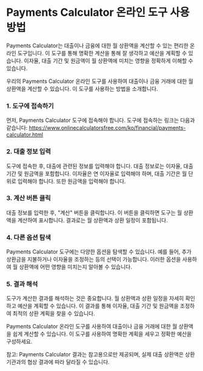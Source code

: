 Payments Calculator 온라인 도구 사용 방법
================================

Payments Calculator는 대출이나 금융에 대한 월 상환액을 계산할 수 있는 편리한 온라인 도구입니다. 이 도구를 통해 명확한 계산을 통해 잘 생각하고 예산을 계획할 수 있습니다. 이자율, 대출 기간 및 원금액이 월 상환액에 미치는 영향을 정확하게 이해할 수 있습니다.

우리의 Payments Calculator 온라인 도구를 사용하여 대출이나 금융 거래에 대한 월 상환액을 계산할 수 있습니다. 이 도구를 사용하는 방법을 소개합니다.

### 1. 도구에 접속하기

먼저, Payments Calculator 도구에 접속해야 합니다. 도구에 접속하는 링크는 다음과 같습니다: <https://www.onlinecalculatorsfree.com/ko/financial/payments-calculator.html>

### 2. 대출 정보 입력

도구에 접속한 후, 대출에 관련된 정보를 입력해야 합니다. 대출 정보로는 이자율, 대출 기간 및 원금액을 포함합니다. 이자율은 연 이자율로 입력해야 하며, 대출 기간은 월 단위로 입력해야 합니다. 또한 원금액을 입력해야 합니다.

### 3. 계산 버튼 클릭

대출 정보를 입력한 후, "계산" 버튼을 클릭합니다. 이 버튼을 클릭하면 도구는 월 상환액을 계산하여 표시합니다. 결과로는 월 상환액과 상환 일정이 포함됩니다.

### 4. 다른 옵션 탐색

Payments Calculator 도구에는 다양한 옵션을 탐색할 수 있습니다. 예를 들어, 추가 상환금을 지불하거나 이자율을 조정하는 등의 선택이 가능합니다. 이러한 옵션을 사용하여 월 상환액에 어떤 영향을 미치는지 알아볼 수 있습니다.

### 5. 결과 해석

도구가 계산한 결과를 해석하는 것은 중요합니다. 월 상환액과 상환 일정을 자세히 확인하고 예산을 계획할 수 있습니다. 이 결과를 통해 이자율, 대출 기간 및 원금액을 조정하여 최적의 상환 계획을 찾을 수 있습니다.

Payments Calculator 온라인 도구를 사용하여 대출이나 금융 거래에 대한 월 상환액을 쉽게 계산할 수 있습니다. 이 도구를 사용하여 명확한 계획을 세우고 정확한 예산을 구성하세요.

참고: Payments Calculator 결과는 참고용으로만 제공되며, 실제 대출 상환액은 상환 기관과의 협상 결과에 따라 달라질 수 있습니다.